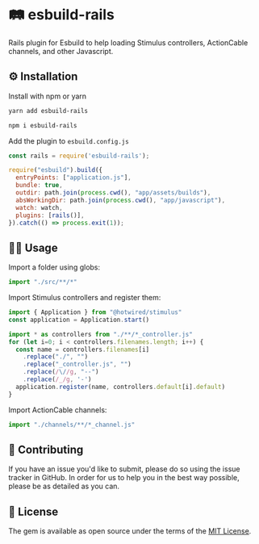 # 🛤 esbuild-rails

Rails plugin for Esbuild to help loading Stimulus controllers, ActionCable channels, and other Javascript.

## ⚙️ Installation

Install with npm or yarn

```bash
yarn add esbuild-rails
```

```bash
npm i esbuild-rails
```

Add the plugin to `esbuild.config.js`

```javascript
const rails = require('esbuild-rails');

require("esbuild").build({
  entryPoints: ["application.js"],
  bundle: true,
  outdir: path.join(process.cwd(), "app/assets/builds"),
  absWorkingDir: path.join(process.cwd(), "app/javascript"),
  watch: watch,
  plugins: [rails()],
}).catch(() => process.exit(1));
```

## 🧑‍💻 Usage

Import a folder using globs:

```javascript
import "./src/**/*"
```

Import Stimulus controllers and register them:

```javascript
import { Application } from "@hotwired/stimulus"
const application = Application.start()

import * as controllers from "./**/*_controller.js"
for (let i=0; i < controllers.filenames.length; i++) {
  const name = controllers.filenames[i]
    .replace("./", "")
    .replace("_controller.js", "")
    .replace(/\//g, "--")
    .replace(/_/g, '-')
  application.register(name, controllers.default[i].default)
}
```

Import ActionCable channels:

```javascript
import "./channels/**/*_channel.js"
```

## 🙏 Contributing

If you have an issue you'd like to submit, please do so using the issue tracker in GitHub. In order for us to help you in the best way possible, please be as detailed as you can.


## 📝 License

The gem is available as open source under the terms of the [MIT License](http://opensource.org/licenses/MIT).

